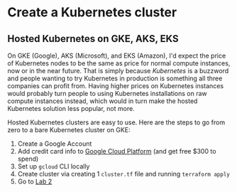 # Create a Kubernetes cluster

## Hosted Kubernetes on GKE, AKS, EKS

On GKE (Google), AKS (Microsoft), and EKS (Amazon), I'd expect the price of Kubernetes nodes to be the same as price for normal compute instances, now or in the near future. That is simply because *Kubernetes* is a buzzword and people wanting to try Kubernetes in production is something all three companies can profit from. Having higher prices on Kubernetes instances would probably turn people to using Kubernetes installations on raw compute instances instead, which would in turn make the hosted Kubernetes solution less popular, not more.

Hosted Kubernetes clusters are easy to use. Here are the steps to go from zero to a bare Kubernetes cluster on GKE:

1. Create a Google Account
2. Add credit card info to [Google Cloud Platform](/) (and get free $300 to spend)
3. Set up `gcloud` CLI locally
4. Create cluster via creating 1 `cluster.tf` file and running `terraform apply`
5. Go to [Lab 2](/)
